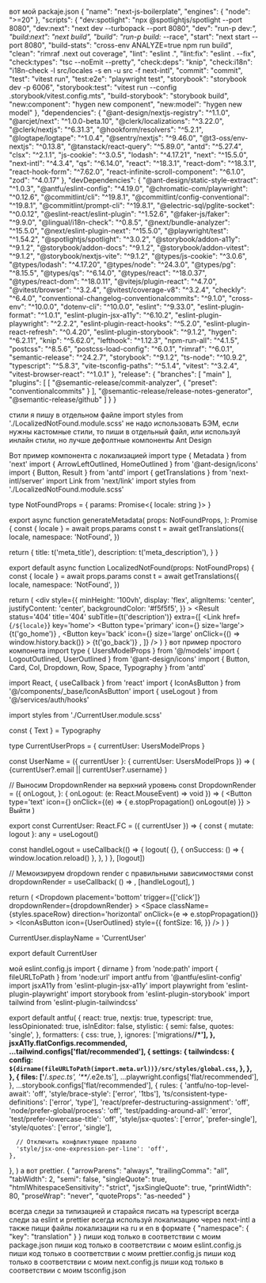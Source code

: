 вот мой packaje.json
{
  "name": "next-js-boilerplate",
  "engines": {
    "node": ">=20"
  },
  "scripts": {
    "dev:spotlight": "npx @spotlightjs/spotlight --port 8080",
    "dev:next": "next dev --turbopack --port 8080",
    "dev": "run-p dev:*",
    "build:next": "next build",
    "build": "run-p build:* --race",
    "start": "next start --port 8080",
    "build-stats": "cross-env ANALYZE=true npm run build",
    "clean": "rimraf .next out coverage",
    "lint": "eslint .",
    "lint:fix": "eslint . --fix",
    "check:types": "tsc --noEmit --pretty",
    "check:deps": "knip",
    "check:i18n": "i18n-check -l src/locales -s en -u src -f next-intl",
    "commit": "commit",
    "test": "vitest run",
    "test:e2e": "playwright test",
    "storybook": "storybook dev -p 6006",
    "storybook:test": "vitest run --config .storybook/vitest.config.mts",
    "build-storybook": "storybook build",
    "new:component": "hygen new component",
    "new:model": "hygen new model"
  },
  "dependencies": {
    "@ant-design/nextjs-registry": "^1.1.0",
    "@arcjet/next": "^1.0.0-beta.10",
    "@clerk/localizations": "^3.22.0",
    "@clerk/nextjs": "^6.31.3",
    "@hookform/resolvers": "^5.2.1",
    "@logtape/logtape": "^1.0.4",
    "@sentry/nextjs": "^9.46.0",
    "@t3-oss/env-nextjs": "^0.13.8",
    "@tanstack/react-query": "^5.89.0",
    "antd": "^5.27.4",
    "clsx": "^2.1.1",
    "js-cookie": "^3.0.5",
    "lodash": "^4.17.21",
    "next": "^15.5.0",
    "next-intl": "^4.3.4",
    "qs": "^6.14.0",
    "react": "^18.3.1",
    "react-dom": "^18.3.1",
    "react-hook-form": "^7.62.0",
    "react-infinite-scroll-component": "^6.1.0",
    "zod": "^4.0.17"
  },
  "devDependencies": {
    "@ant-design/static-style-extract": "^1.0.3",
    "@antfu/eslint-config": "^4.19.0",
    "@chromatic-com/playwright": "^0.12.6",
    "@commitlint/cli": "^19.8.1",
    "@commitlint/config-conventional": "^19.8.1",
    "@commitlint/prompt-cli": "^19.8.1",
    "@electric-sql/pglite-socket": "^0.0.12",
    "@eslint-react/eslint-plugin": "^1.52.6",
    "@faker-js/faker": "^9.9.0",
    "@lingual/i18n-check": "^0.8.5",
    "@next/bundle-analyzer": "^15.5.0",
    "@next/eslint-plugin-next": "^15.5.0",
    "@playwright/test": "^1.54.2",
    "@spotlightjs/spotlight": "^3.0.2",
    "@storybook/addon-a11y": "^9.1.2",
    "@storybook/addon-docs": "^9.1.2",
    "@storybook/addon-vitest": "^9.1.2",
    "@storybook/nextjs-vite": "^9.1.2",
    "@types/js-cookie": "^3.0.6",
    "@types/lodash": "^4.17.20",
    "@types/node": "^24.3.0",
    "@types/pg": "^8.15.5",
    "@types/qs": "^6.14.0",
    "@types/react": "^18.0.37",
    "@types/react-dom": "^18.0.11",
    "@vitejs/plugin-react": "^4.7.0",
    "@vitest/browser": "^3.2.4",
    "@vitest/coverage-v8": "^3.2.4",
    "checkly": "^6.4.0",
    "conventional-changelog-conventionalcommits": "^9.1.0",
    "cross-env": "^10.0.0",
    "dotenv-cli": "^10.0.0",
    "eslint": "^9.33.0",
    "eslint-plugin-format": "^1.0.1",
    "eslint-plugin-jsx-a11y": "^6.10.2",
    "eslint-plugin-playwright": "^2.2.2",
    "eslint-plugin-react-hooks": "^5.2.0",
    "eslint-plugin-react-refresh": "^0.4.20",
    "eslint-plugin-storybook": "^9.1.2",
    "hygen": "^6.2.11",
    "knip": "^5.62.0",
    "lefthook": "^1.12.3",
    "npm-run-all": "^4.1.5",
    "postcss": "^8.5.6",
    "postcss-load-config": "^6.0.1",
    "rimraf": "^6.0.1",
    "semantic-release": "^24.2.7",
    "storybook": "^9.1.2",
    "ts-node": "^10.9.2",
    "typescript": "^5.8.3",
    "vite-tsconfig-paths": "^5.1.4",
    "vitest": "^3.2.4",
    "vitest-browser-react": "^1.0.1"
  },
  "release": {
    "branches": [
      "main"
    ],
    "plugins": [
      [
        "@semantic-release/commit-analyzer",
        {
          "preset": "conventionalcommits"
        }
      ],
      "@semantic-release/release-notes-generator",
      "@semantic-release/github"
    ]
  }
}

стили я пишу в отдельном файле import styles from './LocalizedNotFound.module.scss'
не надо использовать БЭМ, если нужны кастомные стили, то пиши в отдельный файл, 
или используй инлайн стили, но лучше дефолтные компоненты Ant Design

Вот пример компонента с локализацией
import type { Metadata } from 'next'
import { ArrowLeftOutlined, HomeOutlined } from '@ant-design/icons'
import { Button, Result } from 'antd'
import { getTranslations } from 'next-intl/server'
import Link from 'next/link'
import styles from './LocalizedNotFound.module.scss'

type NotFoundProps = {
  params: Promise<{ locale: string }>
}

export async function generateMetadata(
  props: NotFoundProps,
): Promise<Metadata> {
  const { locale } = await props.params
  const t = await getTranslations({
    locale,
    namespace: 'NotFound',
  })

  return {
    title: t('meta_title'),
    description: t('meta_description'),
  }
}

export default async function LocalizedNotFound(props: NotFoundProps) {
  const { locale } = await props.params
  const t = await getTranslations({
    locale,
    namespace: 'NotFound',
  })

  return (
    <div
      style={{
        minHeight: '100vh',
        display: 'flex',
        alignItems: 'center',
        justifyContent: 'center',
        backgroundColor: '#f5f5f5',
      }}
    >
      <Result
        status='404'
        title='404'
        subTitle={t('description')}
        extra={[
          <Link href={`/${locale}`} key='home'>
            <Button type='primary' icon={<HomeOutlined />} size='large'>
              {t('go_home')}
            </Button>
          </Link>,
          <Button
            key='back'
            icon={<ArrowLeftOutlined />}
            size='large'
            onClick={() => window.history.back()}
          >
            {t('go_back')}
          </Button>,
        ]}
      />
    </div>
  )
}
вот пример простого компонета 
import type { UsersModelProps } from '@/models'
import { LogoutOutlined, UserOutlined } from '@ant-design/icons'
import { Button, Card, Col, Dropdown, Row, Space, Typography } from 'antd'

import React, { useCallback } from 'react'
import { IconAsButton } from '@/components/_base/IconAsButton'
import { useLogout } from '@/services/auth/hooks'

import styles from './CurrentUser.module.scss'

const { Text } = Typography

type CurrentUserProps = {
  currentUser: UsersModelProps
}

const UserName = ({ currentUser }: { currentUser: UsersModelProps }) => (
  <Text>{currentUser?.email || currentUser?.username}</Text>
)

// Выносим DropdownRender на верхний уровень
const DropdownRender = ({
  onLogout,
}: {
  onLogout: (e: React.MouseEvent) => void
}) => (
  <Card>
    <Space direction='vertical'>
      <Button
        type='text'
        icon={<LogoutOutlined />}
        onClick={(e) => {
          e.stopPropagation()
          onLogout(e)
        }}
      >
        Выйти
      </Button>
    </Space>
  </Card>
)

export const CurrentUser: React.FC<CurrentUserProps> = ({ currentUser }) => {
  const { mutate: logout }: any = useLogout()

  const handleLogout = useCallback(() => {
    logout(
      {},
      {
        onSuccess: () => {
          window.location.reload()
        },
      },
    )
  }, [logout])

  // Мемоизируем dropdown render с правильными зависимостями
  const dropdownRender = useCallback(
    () => <DropdownRender onLogout={handleLogout} />,
    [handleLogout],
  )

  return (
    <Row>
      <Col xs={24}>
        <Dropdown
          placement='bottom'
          trigger={['click']}
          dropdownRender={dropdownRender}
        >
          <Space
            className={styles.spaceRow}
            direction='horizontal'
            onClick={e => e.stopPropagation()}
          >
            <IconAsButton
              icon={UserOutlined}
              style={{
                fontSize: 16,
              }}
            />
            <UserName currentUser={currentUser} />
          </Space>
        </Dropdown>
      </Col>
    </Row>
  )
}

CurrentUser.displayName = 'CurrentUser'

export default CurrentUser

мой eslint.config.js
import { dirname } from 'node:path'
import { fileURLToPath } from 'node:url'
import antfu from '@antfu/eslint-config'
import jsxA11y from 'eslint-plugin-jsx-a11y'
import playwright from 'eslint-plugin-playwright'
import storybook from 'eslint-plugin-storybook'
import tailwind from 'eslint-plugin-tailwindcss'

export default antfu(
  {
    react: true,
    nextjs: true,
    typescript: true,
    lessOpinionated: true,
    isInEditor: false,
    stylistic: {
      semi: false,
      quotes: 'single',
    },
    formatters: {
      css: true,
    },
    ignores: ['migrations/**/*'],
  },
  jsxA11y.flatConfigs.recommended,
  ...tailwind.configs['flat/recommended'],
  {
    settings: {
      tailwindcss: {
        config: `${dirname(fileURLToPath(import.meta.url))}/src/styles/global.css`,
      },
    },
  },
  {
    files: ['**/*.spec.ts', '**/*.e2e.ts'],
    ...playwright.configs['flat/recommended'],
  },
  ...storybook.configs['flat/recommended'],
  {
    rules: {
      'antfu/no-top-level-await': 'off',
      'style/brace-style': ['error', '1tbs'],
      'ts/consistent-type-definitions': ['error', 'type'],
      'react/prefer-destructuring-assignment': 'off',
      'node/prefer-global/process': 'off',
      'test/padding-around-all': 'error',
      'test/prefer-lowercase-title': 'off',
      'style/jsx-quotes': ['error', 'prefer-single'],
      'style/quotes': ['error', 'single'],

      // Отключить конфликтующее правило
      'style/jsx-one-expression-per-line': 'off',
    },
  },
)
а вот prettier.
{
  "arrowParens": "always",
  "trailingComma": "all",
  "tabWidth": 2,
  "semi": false,
  "singleQuote": true,
  "htmlWhitespaceSensitivity": "strict",
  "jsxSingleQuote": true,
  "printWidth": 80,
  "proseWrap": "never",
  "quoteProps": "as-needed"
}

всегда следи за типизацией и старайся писать на typescript
всегда следи за eslint и prettier
всегда используй локализацию через next-intl
а также пищи файлы локализации на ru и en
в формате 
{
    "namespace": {
        "key": "translation"
    } 
}
пиши код только в соответствии с моим package.json
пиши код только в соответствии с моим eslint.config.js
пиши код только в соответствии с моим prettier.config.js
пиши код только в соответствии с моим next.config.js
пиши код только в соответствии с моим tsconfig.json

